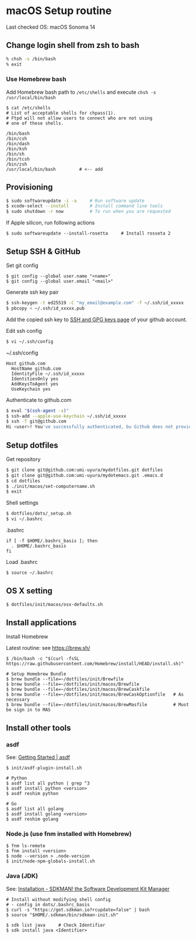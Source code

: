 macOS Setup routine
====================

Last checked OS: macOS Sonoma 14


Change login shell from zsh to bash
------------------------------------

```zsh
% chsh -s /bin/bash
% exit
```

### Use Homebrew bash

Add Homebrew bash path to `/etc/shells` and execute `chsh -s /usr/local/bin/bash`

```
$ cat /etc/shells
# List of acceptable shells for chpass(1).
# Ftpd will not allow users to connect who are not using
# one of these shells.

/bin/bash
/bin/csh
/bin/dash
/bin/ksh
/bin/sh
/bin/tcsh
/bin/zsh
/usr/local/bin/bash         # <-- add
```


Provisioning
------------

```bash
$ sudo softwareupdate -i -a     # Run software update
$ xcode-select --install        # Install command line tools
$ sudo shutdown -r now          # To run when you are requested
```

If Apple silicon, run following actions

```
$ sudo softwareupdate --install-rosetta     # Install rosseta 2
```

Setup SSH & GitHub
------------------

Set git config

```
$ git config --global user.name "<name>"
$ git config --global user.email "<mail>"
```

Generate ssh key pair

```bash
$ ssh-keygen -t ed25519 -C "my_email@example.com" -f ~/.ssh/id_xxxxx
$ pbcopy < ~/.ssh/id_xxxxx.pub
```

Add the copied ssh key to [SSH and GPG keys page](https://github.com/settings/keys) of your github account.

Edit ssh config

```bash
$ vi ~/.ssh/config
```

~/.ssh/config

```
Host github.com
  HostName github.com
  IdentityFile ~/.ssh/id_xxxxx
  IdentitiesOnly yes
  AddKeysToAgent yes
  UseKeychain yes
```

Authenticate to github.com

```bash
$ eval "$(ssh-agent -s)"
$ ssh-add --apple-use-keychain ~/.ssh/id_xxxxx
$ ssh -T git@github.com
Hi <user>! You've successfully authenticated, bu Github does not provide shell access.
```

Setup dotfiles
--------------

Get repository

```bash
$ git clone git@github.com:umi-uyura/mydotfiles.git dotfiles
$ git clone git@github.com:umi-uyura/mydotemacs.git .emacs.d
$ cd dotfiles
$ ./init/macos/set-computername.sh
$ exit
```

Shell settings

```bash
$ dotfiles/dots/_setup.sh
$ vi ~/.bashrc
```

.bashrc

```
if [ -f $HOME/.bashrc_basis ]; then
  . $HOME/.bashrc_basis
fi
```

Load .bashrc

```bash
$ source ~/.bashrc
```


OS X setting
------------

```bash
$ dotfiles/init/macos/osx-defaults.sh
```


Install applications
--------------------

Install Homebrew

Latest routine: see https://brew.sh/

```
$ /bin/bash -c "$(curl -fsSL https://raw.githubusercontent.com/Homebrew/install/HEAD/install.sh)"

# Setup Homebrew Bundle
$ brew bundle --file=~/dotfiles/init/Brewfile
$ brew bundle --file=~/dotfiles/init/macos/Brewfile
$ brew bundle --file=~/dotfiles/init/macos/BrewCaskfile
$ brew bundle --file=~/dotfiles/init/macos/BrewCaskOptionfile   # As necessary
$ brew bundle --file=~/dotfiles/init/macos/BrewMasfile          # Must be sign in to MAS
```


Install other tools
-------------------

### asdf

See: [Getting Started | asdf](https://asdf-vm.com/guide/getting-started.html)

```shell
$ init/asdf-plugin-install.sh

# Python
$ asdf list all python | grep ^3
$ asdf install python <version>
$ asdf reshim python

# Go
$ asdf list all golang
$ asdf install golang <version>
$ asdf reshim golang
```

### Node.js (use fnm installed with Homebrew)

```shell
$ fnm ls-remote
$ fnm install <version>
$ node --version > .node-version
$ init/node-npm-globals-install.sh
```

### Java (JDK)

See: [Installation - SDKMAN! the Software Development Kit Manager](https://sdkman.io/install)


```shell
# Install without modifying shell config
# - config in dots/.bashrc_basis
$ curl -s "https://get.sdkman.io?rcupdate=false" | bash
$ source "$HOME/.sdkman/bin/sdkman-init.sh"

$ sdk list java     # Check Identifier
$ sdk install java <Identifier>
```
